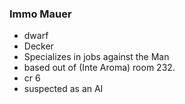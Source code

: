 ### Immo Mauer
- dwarf 
- Decker
- Specializes in jobs against the Man
- based out of (Inte Aroma) room 232. 
- cr 6
- suspected as an AI
